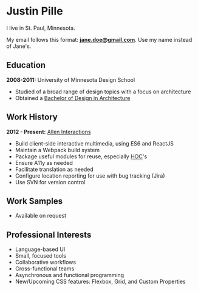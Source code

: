 # Justin Pille
I live in St. Paul, Minnesota.

My email follows this format: <b>jane.doe@gmail.com</b>. Use my name instead of Jane's.


## Education

**2008-2011:** University of Minnesota Design School

- Studied of a broad range of design topics with a focus on architecture
- Obtained a [Bachelor of Design in Architecture](http://arch.design.umn.edu/programs/bda/about.html)


## Work History

**2012 - Present:** [Allen Interactions](http://www.alleninteractions.com/elearning-examples)

- Build client-side interactive multimedia, using ES6 and ReactJS
- Maintain a Webpack build system
- Package useful modules for reuse, especially [HOC](https://facebook.github.io/react/docs/higher-order-components.html)'s
- Ensure A11y as needed
- Facilitate translation as needed
- Configure location reporting for use with bug tracking (Jira)
- Use SVN for version control

## Work Samples

- Available on request

## Professional Interests

- Language-based UI
- Small, focused tools
- Collaborative workflows
- Cross-functional teams
- Asynchronous and functional programming
- New/Upcoming CSS features: Flexbox, Grid, and Custom Properties
